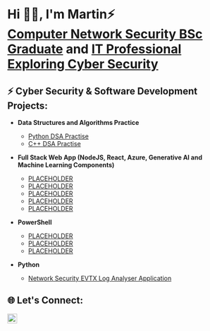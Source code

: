 <h1>Hi 👐🏾, I'm Martin⚡ <br/><a href="https://www.linkedin.com/in/martinmathurine/">Computer Network Security BSc Graduate</a> and <a href="https://github.com/martinmathurine">IT Professional Exploring Cyber Security</a></h1>

<h2>⚡ Cyber Security & Software Development Projects:</h2>

- <b>Data Structures and Algorithms Practice</b>
  - [Python DSA Practise](https://github.com/martinmathurine/Python-Practice)
  - [C++ DSA Practise](https://github.com/martinmathurine/C++-Practice)

- <b>Full Stack Web App (NodeJS, React, Azure, Generative AI and Machine Learning Components)</b>
  - [PLACEHOLDER](https://github.com/martinmathurine/Full-Stack-Web-App-1)
  - [PLACEHOLDER](https://github.com/martinmathurine/Full-Stack-Web-App-2)
  - [PLACEHOLDER](https://github.com/martinmathurine/Full-Stack-Web-App-3)
  - [PLACEHOLDER](https://github.com/martinmathurine/Full-Stack-Web-App-4)
  - [PLACEHOLDER](https://github.com/martinmathurine/Full-Stack-Web-App-5)

- <b>PowerShell</b>
  - [PLACEHOLDER](https://github.com/martinmathurine/PowerShell-1)
  - [PLACEHOLDER](https://github.com/martinmathurine/PowerShell-2)
  - [PLACEHOLDER](https://github.com/martinmathurine/PowerShell-3)
 
- <b>Python</b> 
  - [Network Security EVTX Log Analyser Application](https://github.com/martinmathurine/Network-Security-EVTX-Log-Analyser)

<!-- <b>C++</b>

[Network Security EVTX Log Analyser](https://github.com/martinmathurine/Network-Security-EVTX-Log-Analyser)
  
  - PLACEHOLDER -->

<h2> 🌐 Let's Connect:</h2>

[<img align="left" alt="MartinMathurine | LinkedIn" width="22px" src="https://cdn.jsdelivr.net/npm/simple-icons@v3/icons/linkedin.svg" />][linkedin]

[linkedin]: https://linkedin.com/in/martinmathurine


<!--
**martinmathurine/martinmathurine** is a ✨ _special_ ✨ repository because its `README.md` (this file) appears on your GitHub profile.

Here are some ideas to get you started:

- 🔭 I’m currently working on ...
- 🌱 I’m currently learning ...
- 👯 I’m looking to collaborate on ...
- 🤔 I’m looking for help with ...
- 💬 Ask me about ...
- 📫 How to reach me: ...
- 😄 Pronouns: ...
- ⚡ Fun fact: ...
-->
